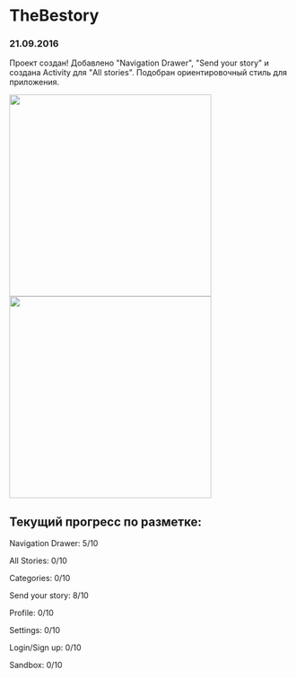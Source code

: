 # TheBestory

### 21.09.2016
Проект создан! Добавлено "Navigation Drawer", "Send your story" и создана Activity для "All stories". Подобран ориентировочный стиль для приложения. 

<img src="https://pp.vk.me/c626521/v626521113/275be/k3-3EvZOit8.jpg" width=360px/>
<img src="https://pp.vk.me/c626521/v626521096/313d5/ouTHqoDlOZ8.jpg" width=360px/>


## Текущий прогресс по разметке:

Navigation Drawer: 5/10

All Stories: 0/10

Categories: 0/10

Send your story: 8/10

Profile: 0/10

Settings: 0/10

Login/Sign up: 0/10

Sandbox: 0/10
